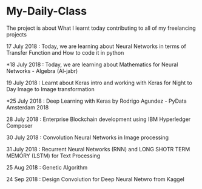 # My-Daily-Class
The project is about What I learnt today contributing to all of my freelancing projects

17 July 2018  : Today, we are learning about Neural Networks in terms of Transfer Function and How to code it in python

*18 July 2018 : Today, we are learning about Mathematics for Neural Networks - Algebra (Al-jabr)

19 July 2018  : Learnt about Keras intro and working with Keras for Night to Day Image to Image transformation

*25 July 2018 : Deep Learning with Keras by Rodrigo Agundez - PyData Amsterdam 2018

28 July 2018  : Enterprise Blockchain development using IBM Hyperledger Composer

30 July 2018  : Convolution Neural Networks in Image processing

31 July 2018  : Recurrent Neural Networks (RNN) and LONG SHOTR TERM MEMORY (LSTM) for Text Processing 

25 Aug 2018   : Genetic Algorithm 

24 Sep 2018   : Design Convolution for Deep Neural Netwro from Kaggel

